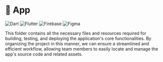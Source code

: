 # :iphone: App 

![Dart](https://img.shields.io/badge/dart-%230175C2.svg?style=for-the-badge&logo=dart&logoColor=white) ![Flutter](https://img.shields.io/badge/Flutter-%2302569B.svg?style=for-the-badge&logo=Flutter&logoColor=white)	![Firebase](https://img.shields.io/badge/firebase-a08021?style=for-the-badge&logo=firebase&logoColor=ffcd34) ![Figma](https://img.shields.io/badge/figma-%23F24E1E.svg?style=for-the-badge&logo=figma&logoColor=white)

This folder contains all the necessary files and resources required for building, testing, 
and deploying the application's core functionalities. By organizing the project in this manner, 
we can ensure a streamlined and efficient workflow, allowing team members to easily locate and 
manage the app's source code and related assets.
